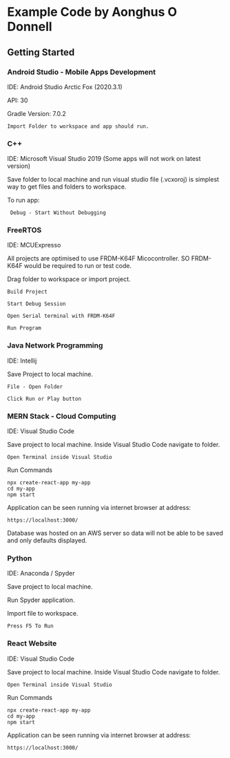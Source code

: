 # Example Code by Aonghus O Donnell

## Getting Started

### Android Studio - Mobile Apps Development
IDE: Android Studio Arctic Fox (2020.3.1)

API: 30 

Gradle Version: 7.0.2
```
Import Folder to workspace and app should run.
```

### C++
IDE: Microsoft Visual Studio 2019  (Some apps will not work on latest version)

Save folder to local machine and run visual studio file (.vcxoroj) is simplest way to get files and folders to workspace.

To run app:
```
 Debug - Start Without Debugging
```

### FreeRTOS
IDE: MCUExpresso

All projects are optimised to use FRDM-K64F Micocontroller. SO FRDM-K64F would be required to run or test code.

Drag folder to workspace or import project.
```
Build Project
```
```
Start Debug Session
```
```
Open Serial terminal with FRDM-K64F
```
```
Run Program
```


### Java Network Programming
IDE: Intellij

Save Project to local machine. 
```
File - Open Folder
```
```
Click Run or Play button
```


### MERN Stack - Cloud Computing
IDE: Visual Studio Code

Save project to local machine. Inside Visual Studio Code navigate to folder.
```
Open Terminal inside Visual Studio
```
Run Commands

```
npx create-react-app my-app
cd my-app
npm start
```


Application can be seen running via internet browser at address:
```
https://localhost:3000/
```


Database was hosted on an AWS server so data will not be able to be saved and only defaults displayed.

### Python
IDE: Anaconda / Spyder

Save project to local machine.

Run Spyder application.

Import file to workspace.

```
Press F5 To Run
```

### React Website
IDE: Visual Studio Code

Save project to local machine. Inside Visual Studio Code navigate to folder.
```
Open Terminal inside Visual Studio
```
Run Commands

```
npx create-react-app my-app
cd my-app
npm start
```

Application can be seen running via internet browser at address:
```
https://localhost:3000/
```
